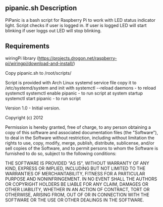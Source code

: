 pipanic.sh
Description
-----------
PiPanic is a bash script for Raspberry Pi to work with LED status indicator light. Script checks if user is logged in. If user is logged LED will start blinking if user loggs out LED will stop blinking.

Requirements
------------
wiringPi library (https://projects.drogon.net/raspberry-pi/wiringpi/download-and-install/)

Copy pipanic.sh to /root/scripts/

Script is provided with Arch Linux systemd service file copy it to /etc/systemd/system and init with 
systemctl --reload daemons    - to reload systemctl
systemctl enable pipanic      - to run script at system startup
systemctl start pipanic       - to run script


Version 1.0 - Initial version.

Copyright (c) 2012

Permission is hereby granted, free of charge, to any person obtaining a copy of this software and associated documentation files (the "Software"), to deal in the Software without restriction, including without limitation the rights to use, copy, modify, merge, publish, distribute, sublicense, and/or sell copies of the Software, and to permit persons to whom the Software is furnished to do so, subject to the following conditions:

THE SOFTWARE IS PROVIDED "AS IS", WITHOUT WARRANTY OF ANY KIND, EXPRESS OR IMPLIED, INCLUDING BUT NOT LIMITED TO THE WARRANTIES OF MERCHANTABILITY, FITNESS FOR A PARTICULAR PURPOSE AND NONINFRINGEMENT. IN NO EVENT SHALL THE AUTHORS OR COPYRIGHT HOLDERS BE LIABLE FOR ANY CLAIM, DAMAGES OR OTHER LIABILITY, WHETHER IN AN ACTION OF CONTRACT, TORT OR OTHERWISE, ARISING FROM, OUT OF OR IN CONNECTION WITH THE SOFTWARE OR THE USE OR OTHER DEALINGS IN THE SOFTWARE.
